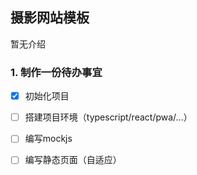 ## 摄影网站模板

暂无介绍

### 1. 制作一份待办事宜 

- [x] 初始化项目
- [ ] 搭建项目环境（typescript/react/pwa/...）
- [ ] 编写mockjs
- [ ] 编写静态页面（自适应）

